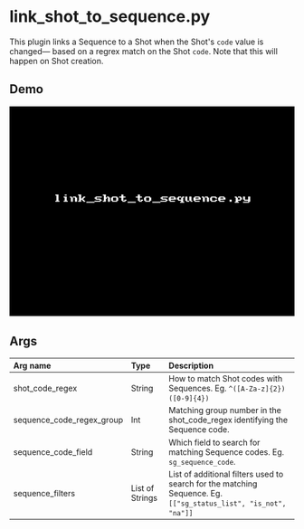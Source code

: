 # link_shot_to_sequence.py

This plugin links a Sequence to a Shot when the Shot's `code` value is changed—
based on a regrex match on the Shot `code`. Note that this will happen on Shot
creation.

## Demo

![](images/link_shot_to_sequence1.gif?raw=true)

## Args

| Arg name                  | Type            | Description                                                                                                     |
| :-                        | :-              | :-                                                                                                              |
| shot_code_regex           | String          | How to match Shot codes with Sequences. Eg. `^([A-Za-z]{2})([0-9]{4})`                                          |
| sequence_code_regex_group | Int             | Matching group number in the shot_code_regex identifying the Sequence code.                                     |
| sequence_code_field       | String          | Which field to search for matching Sequence codes. Eg. `sg_sequence_code`.                                      |
| sequence_filters          | List of Strings | List of additional filters used to search for the matching Sequence. Eg. `[["sg_status_list", "is_not", "na"]]` |


